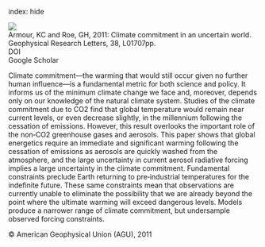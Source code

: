 index: hide

<div class="Citation">
    <div class="Citation-thumb CitationThumb-linked"  data-href="https://doi.org/10.1029/2010gl045850">
      <img src="https://static.claimspace.cloud/climate-study-static/refs/thumbs/12/Armour_and_Roe_2011-thumb.png" />
    </div>

  <div class="Citation-body">
    <div class="Citation-text">Armour, KC and Roe, GH, 2011: Climate commitment in an uncertain world. <span class="Article-journal">Geophysical Research Letters, </span><span class="Article-volume">38, </span>L01707pp.</div>
    <div class="Citation-links">
      <div class="CitationLink" data-href="https://doi.org/10.1029/2010gl045850">
        <div class="CitationLink-icon CitationLink-Doi"></div>
        <div class="CitationLink-text">DOI</div>
      </div>
      <div class="CitationLink" data-href="https://scholar.google.com/scholar?q=10.1029/2010gl045850">
        <div class="CitationLink-icon CitationLink-Scholar"></div>
        <div class="CitationLink-text">Google Scholar</div>
      </div>
    </div>
  </div>
</div>

Climate commitment—the warming that would still occur given no further human influence—is a fundamental metric for both science and policy. It informs us of the minimum climate change we face and, moreover, depends only on our knowledge of the natural climate system. Studies of the climate commitment due to CO2 find that global temperature would remain near current levels, or even decrease slightly, in the millennium following the cessation of emissions. However, this result overlooks the important role of the non‐CO2 greenhouse gases and aerosols. This paper shows that global energetics require an immediate and significant warming following the cessation of emissions as aerosols are quickly washed from the atmosphere, and the large uncertainty in current aerosol radiative forcing implies a large uncertainty in the climate commitment. Fundamental constraints preclude Earth returning to pre‐industrial temperatures for the indefinite future. These same constraints mean that observations are currently unable to eliminate the possibility that we are already beyond the point where the ultimate warming will exceed dangerous levels. Models produce a narrower range of climate commitment, but undersample observed forcing constraints.

<div class="Citation-copy">
&copy; American Geophysical Union (AGU), 2011
</div>